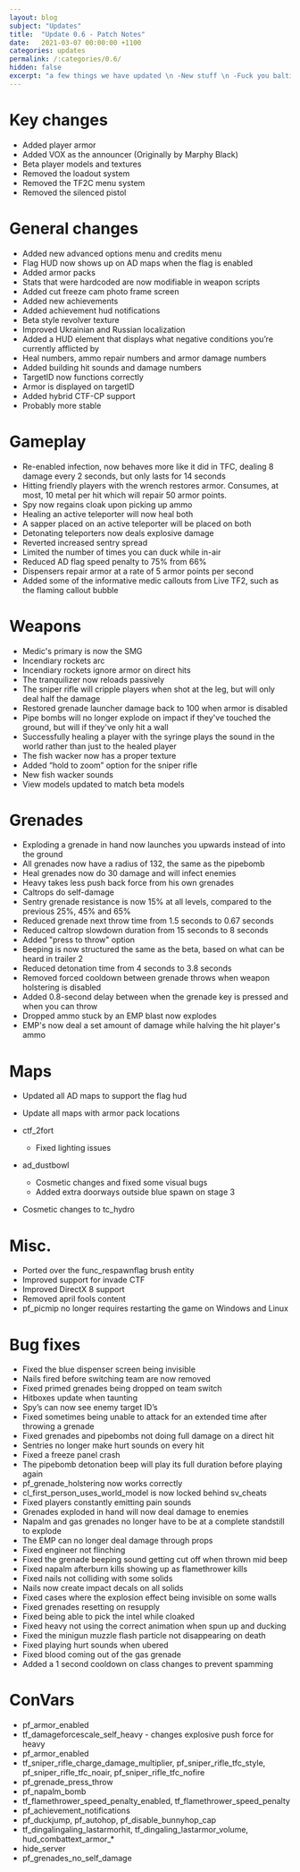 ```yaml
---
layout: blog
subject: "Updates"
title:  "Update 0.6 - Patch Notes"
date:   2021-03-07 00:00:00 +1100
categories: updates
permalink: /:categories/0.6/
hidden: false
excerpt: "a few things we have updated \n -New stuff \n -Fuck you baltimore"
---
```

# Key changes

- Added player armor
- Added VOX as the announcer (Originally by Marphy Black)
- Beta player models and textures
- Removed the loadout system
- Removed the TF2C menu system
- Removed the silenced pistol

# General changes

- Added new advanced options menu and credits menu
- Flag HUD now shows up on AD maps when the flag is enabled
- Added armor packs
- Stats that were hardcoded are now modifiable in weapon scripts
- Added cut freeze cam photo frame screen
- Added new achievements
- Added achievement hud notifications
- Beta style revolver texture
- Improved Ukrainian and Russian localization
- Added a HUD element that displays what negative conditions you’re currently afflicted by
- Heal numbers, ammo repair numbers and armor damage numbers
- Added building hit sounds and damage numbers
- TargetID now functions correctly
- Armor is displayed on targetID
- Added hybrid CTF-CP support
- Probably more stable

# Gameplay

- Re-enabled infection, now behaves more like it did in TFC, dealing 8 damage every 2 seconds, but only lasts for 14 seconds
- Hitting friendly players with the wrench restores armor. Consumes, at most, 10 metal per hit which will repair 50 armor points.
- Spy now regains cloak upon picking up ammo
- Healing an active teleporter will now heal both
- A sapper placed on an active teleporter will be placed on both
- Detonating teleporters now deals explosive damage
- Reverted increased sentry spread
- Limited the number of times you can duck while in-air
- Reduced AD flag speed penalty to 75% from 66%
- Dispensers repair armor at a rate of 5 armor points per second
- Added some of the informative medic callouts from Live TF2, such as the flaming callout bubble


# Weapons

- Medic's primary is now the SMG
- Incendiary rockets arc
- Incendiary rockets ignore armor on direct hits
- The tranquilizer now reloads passively
- The sniper rifle will cripple players when shot at the leg, but will only deal half the damage
- Restored grenade launcher damage back to 100 when armor is disabled
- Pipe bombs will no longer explode on impact if they've touched the ground, but will if they've only hit a wall
- Successfully healing a player with the syringe plays the sound in the world rather than just to the healed player
- The fish wacker now has a proper texture
- Added “hold to zoom” option for the sniper rifle
- New fish wacker sounds
- View models updated to match beta models


# Grenades

- Exploding a grenade in hand now launches you upwards instead of into the ground
- All grenades now have a radius of 132, the same as the pipebomb
- Heal grenades now do 30 damage and will infect enemies
- Heavy takes less push back force from his own grenades
- Caltrops do self-damage
- Sentry grenade resistance is now 15% at all levels, compared to the previous 25%, 45% and 65%
- Reduced grenade next throw time from 1.5 seconds to 0.67 seconds
- Reduced caltrop slowdown duration from 15 seconds to 8 seconds
- Added "press to throw" option
- Beeping is now structured the same as the beta, based on what can be heard in trailer 2
- Reduced detonation time from 4 seconds to 3.8 seconds
- Removed forced cooldown between grenade throws when weapon holstering is disabled
- Added 0.8-second delay between when the grenade key is pressed and when you can throw
- Dropped ammo stuck by an EMP blast now explodes
- EMP's now deal a set amount of damage while halving the hit player's ammo

# Maps

- Updated all AD maps to support the flag hud
- Update all maps with armor pack locations
- ctf_2fort
	- Fixed lighting issues
		
	
- ad_dustbowl		
    - Cosmetic changes and fixed some visual bugs
    - Added extra doorways outside blue spawn on stage 3
		
- Cosmetic changes to tc_hydro

# Misc.

- Ported over the func_respawnflag brush entity
- Improved support for invade CTF
- Improved DirectX 8 support
- Removed april fools content
- pf_picmip no longer requires restarting the game on Windows and Linux

# Bug fixes

- Fixed the blue dispenser screen being invisible
- Nails fired before switching team are now removed
- Fixed primed grenades being dropped on team switch
- Hitboxes update when taunting
- Spy’s can now see enemy target ID’s
- Fixed sometimes being unable to attack for an extended time after throwing a grenade
- Fixed grenades and pipebombs not doing full damage on a direct hit
- Sentries no longer make hurt sounds on every hit
- Fixed a freeze panel crash
- The pipebomb detonation beep will play its full duration before playing again
- pf_grenade_holstering now works correctly
- cl_first_person_uses_world_model is now locked behind sv_cheats
- Fixed players constantly emitting pain sounds
- Grenades exploded in hand will now deal damage to enemies
- Napalm and gas grenades no longer have to be at a complete standstill to explode
- The EMP can no longer deal damage through props
- Fixed engineer not flinching
- Fixed the grenade beeping sound getting cut off when thrown mid beep
- Fixed napalm afterburn kills showing up as flamethrower kills
- Fixed nails not colliding with some solids
- Nails now create impact decals on all solids
- Fixed cases where the explosion effect being invisible on some walls
- Fixed grenades resetting on resupply
- Fixed being able to pick the intel while cloaked
- Fixed heavy not using the correct animation when spun up and ducking
- Fixed the minigun muzzle flash particle not disappearing on death
- Fixed playing hurt sounds when ubered
- Fixed blood coming out of the gas grenade
- Added a 1 second cooldown on class changes to prevent spamming

# ConVars

- pf_armor_enabled
- tf_damageforcescale_self_heavy - changes explosive push force for heavy
- pf_armor_enabled
- tf_sniper_rifle_charge_damage_multiplier, pf_sniper_rifle_tfc_style, pf_sniper_rifle_tfc_noair, pf_sniper_rifle_tfc_nofire 
- pf_grenade_press_throw
- pf_napalm_bomb
- tf_flamethrower_speed_penalty_enabled, tf_flamethrower_speed_penalty
- pf_achievement_notifications
- pf_duckjump, pf_autohop, pf_disable_bunnyhop_cap
- tf_dingalingaling_lastarmorhit, tf_dingaling_lastarmor_volume, hud_combattext_armor_*
- hide_server
- pf_grenades_no_self_damage
